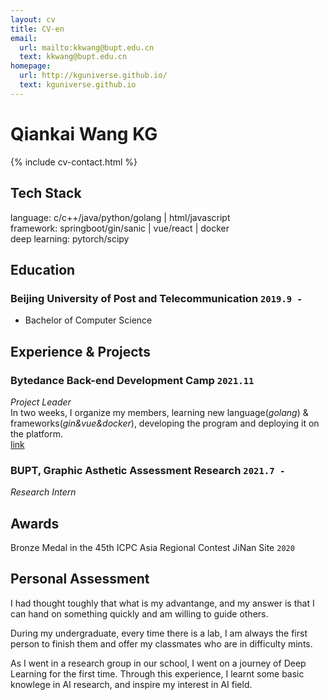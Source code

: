 ```yaml
---
layout: cv
title: CV-en
email:
  url: mailto:kkwang@bupt.edu.cn
  text: kkwang@bupt.edu.cn
homepage:
  url: http://kguniverse.github.io/
  text: kguniverse.github.io
---
```


# Qiankai Wang **KG**

{% include cv-contact.html %}

## Tech Stack
language: c/c++/java/python/golang | html/javascript<br>
framework: springboot/gin/sanic | vue/react | docker<br>
deep learning: pytorch/scipy<br>

## Education

### **Beijing University of Post and Telecommunication** `2019.9 - `

- Bachelor of Computer Science

## Experience & Projects

### Bytedance Back-end Development Camp `2021.11`

_Project Leader_<br>
In two weeks, I organize my members, learning new language(_golang_) & frameworks(_gin&vue&docker_), developing the program and deploying it on the platform.<br>
[link](https://github.com/kguniverse/Gindemo1)

### BUPT, Graphic Asthetic Assessment Research `2021.7 -`

_Research Intern_<br> 


## Awards
Bronze Medal in the 45th ICPC Asia Regional Contest JiNan Site `2020` <br>

## Personal Assessment

<p>I had thought toughly that what is my advantange, and my answer is that I can hand on something quickly and am willing to guide others.
<p>During my undergraduate, every time there is a lab, I am always the first person to finish them and offer my classmates who are in difficulty mints.
<p>As I went in a research group in our school, I went on a journey of Deep Learning for the first time. Through this experience, I learnt some basic knowlege in AI research, and inspire my interest in AI field.